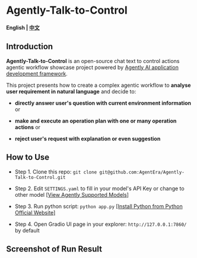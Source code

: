 # Agently-Talk-to-Control

**English | [中文](./README_CN.md)**

## Introduction

**Agently-Talk-to-Control** is an open-source chat text to control actions agentic workflow showcase project powered by [Agently AI application development framework](https://github.com/Maplemx/Agently).

This project presents how to create a complex agentic workflow to **analyse user requirement in natural language** and decide to:

- **directly answer user's question with current environment information** or


- **make and execute an operation plan with one or many operation actions** or

- **reject user's request with explanation or even suggestion**

## How to Use

- Step 1. Clone this repo: `git clone git@github.com:AgentEra/Agently-Talk-to-Control.git`

- Step 2. Edit `SETTINGS.yaml` to fill in your model's API Key or change to other model [[View Agently Supported Models]](https://agently.tech/guides/model_settings/index.html)

- Step 3. Run python script: `python app.py` [[Install Python from Python Official Website]](https://www.python.org/)

- Step 4. Open Gradio UI page in your explorer: `http://127.0.0.1:7860/` by default

## Screenshot of Run Result